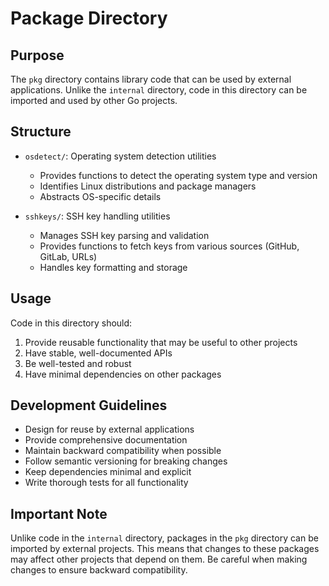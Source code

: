 # Package Directory

## Purpose

The `pkg` directory contains library code that can be used by external applications. Unlike the `internal` directory, code in this directory can be imported and used by other Go projects.

## Structure

- `osdetect/`: Operating system detection utilities
  - Provides functions to detect the operating system type and version
  - Identifies Linux distributions and package managers
  - Abstracts OS-specific details

- `sshkeys/`: SSH key handling utilities
  - Manages SSH key parsing and validation
  - Provides functions to fetch keys from various sources (GitHub, GitLab, URLs)
  - Handles key formatting and storage

## Usage

Code in this directory should:

1. Provide reusable functionality that may be useful to other projects
2. Have stable, well-documented APIs
3. Be well-tested and robust
4. Have minimal dependencies on other packages

## Development Guidelines

- Design for reuse by external applications
- Provide comprehensive documentation
- Maintain backward compatibility when possible
- Follow semantic versioning for breaking changes
- Keep dependencies minimal and explicit
- Write thorough tests for all functionality

## Important Note

Unlike code in the `internal` directory, packages in the `pkg` directory can be imported by external projects. This means that changes to these packages may affect other projects that depend on them. Be careful when making changes to ensure backward compatibility.
